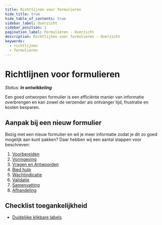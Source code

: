 ```yaml
---
title: Richtlijnen voor formulieren
hide_title: true
hide_table_of_contents: true
sidebar_label: Overzicht
sidebar_position: 1
pagination_label: Formulieren - Overzicht
description: Richtlijnen voor formulieren - Overzicht
keywords:
  - richtlijnen
  - formulieren
---
```


<!-- @license CC0-1.0 -->

# Richtlijnen voor formulieren

_Status: **In ontwikkeling**_

Een goed ontworpen formulier is een efficiënte manier van informatie overbrengen en kan zowel de verzender als ontvanger tijd, frustratie en kosten besparen.

## Aanpak bij een nieuw formulier

Bezig met een nieuw formulier en wil je meer informatie zodat je dit zo goed mogelijk aan kunt pakken? Daar hebben wij een aantal stappen voor beschreven:

1. [Voorbereiden](aanpak/voorbereiden.md)
2. [Vormgeving](aanpak/vormgeving.md)
3. [Vragen en Antwoorden](aanpak/vragen-antwoorden.md)
4. [Bied hulp](aanpak/help.md)
5. [Wachtindicatie](aanpak/wachtindicatie.md)
6. [Validatie](aanpak/validatie.md)
7. [Samenvatting](aanpak/samenvatting.md)
8. [Afhandeling](aanpak/afhandeling.md)

## Checklist toegankelijkheid

- [Duidelijke klikbare labels](toegankelijkheid/gebruik-labels)
